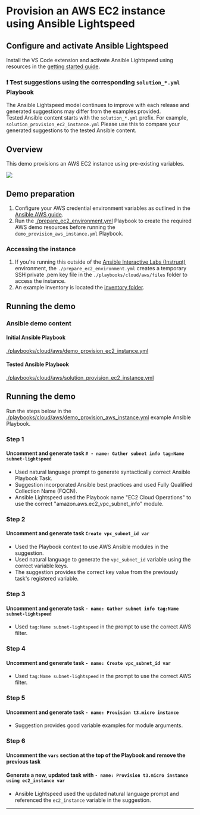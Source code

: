 # Provision an AWS EC2 instance using Ansible Lightspeed

## Configure and activate Ansible Lightspeed

Install the VS Code extension and activate Ansible Lightspeed using resources in the [getting started guide](../../../getting_started.md).

### ❗️ Test suggestions using the corresponding `solution_*.yml` Playbook

The Ansible Lightspeed model continues to improve with each release and generated suggestions may differ from the examples provided.  
Tested Ansible content starts with the `solution_*.yml` prefix. For example, `solution_provision_ec2_instance.yml` Please use this to compare your generated suggestions to the tested Ansible content.

## Overview

This demo provisions an AWS EC2 instance using pre-existing variables.

![](../../../assets/img/lightspeed_provision_aws_instance.gif)

## Demo preparation

1. Configure your AWS credential environment variables as outlined in the [Ansible AWS guide](https://docs.ansible.com/ansible/latest/collections/amazon/aws/docsite/guide_aws.html#authentication).
2. Run the [./prepare_ec2_environment.yml](./prepare_ec2_environment.yml) Playbook to create the required AWS demo resources before running the `demo_provision_aws_instance.yml` Playbook.

### Accessing the instance

1. If you're running this outside of the [Ansible Interactive Labs (Instruqt)](https://www.redhat.com/en/interactive-labs/ansible) environment, the `./prepare_ec2_environment.yml` creates a temporary SSH private .pem key file in the `./playbooks/cloud/aws/files` folder to access the instance.
2. An example inventory is located the [inventory folder](./inventory/).

## Running the demo

### Ansible demo content

#### Initial Ansible Playbook

[./playbooks/cloud/aws/demo_provision_ec2_instance.yml](./demo_provision_ec2_instance.yml)

#### Tested Ansible Playbook

[./playbooks/cloud/aws/solution_provision_ec2_instance.yml](./solution_provision_ec2_instance.yml)

## Running the demo

Run the steps below in the [./playbooks/cloud/aws/demo_provision_aws_instance.yml](./demo_provision_ec2_instance.yml) example Ansible Playbook.

### Step 1

#### Uncomment and generate task `# - name: Gather subnet info tag:Name subnet-lightspeed`

- Used natural language prompt to generate syntactically correct Ansible Playbook Task.
- Suggestion incorporated Ansible best practices and used Fully Qualified Collection Name (FQCN).
- Ansible Lightspeed used the Playbook name "EC2 Cloud Operations" to use the correct "amazon.aws.ec2_vpc_subnet_info" module.

### Step 2

#### Uncomment and generate task `Create vpc_subnet_id var`

- Used the Playbook context to use AWS Ansible modules in the suggestion.
- Used natural language to generate the `vpc_subnet_id` variable using the correct variable keys.
- The suggestion provides the correct key value from the previously task's registered variable.

### Step 3

#### Uncomment and generate task `- name: Gather subnet info tag:Name subnet-lightspeed`

- Used `tag:Name subnet-lightspeed` in the prompt to use the correct AWS filter.

### Step 4

#### Uncomment and generate task `- name: Create vpc_subnet_id var`

- Used `tag:Name subnet-lightspeed` in the prompt to use the correct AWS filter.

### Step 5

#### Uncomment and generate task `- name: Provision t3.micro instance`

- Suggestion provides good variable examples for module arguments.

### Step 6

#### Uncomment the `vars` section at the top of the Playbook and remove the previous task

#### Generate a new, updated  task with  `- name: Provision t3.micro instance using ec2_instance var`

- Ansible Lightspeed used the updated natural language prompt and referenced the `ec2_instance` variable in the suggestion.

---
